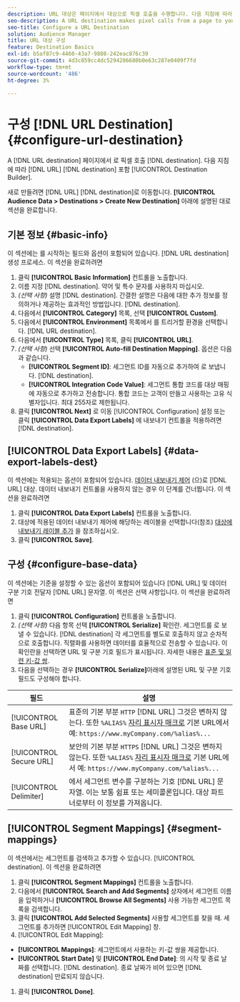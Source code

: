 ```yaml
---
description: URL 대상은 페이지에서 대상으로 픽셀 호출을 수행합니다. 다음 지침에 따라 대상 빌더로 URL 대상을 만듭니다.
seo-description: A URL destination makes pixel calls from a page to your destination. Follow these instructions to create a URL destination with Destination Builder.
seo-title: Configure a URL Destination
solution: Audience Manager
title: URL 대상 구성
feature: Destination Basics
exl-id: b5af87c9-4460-43a7-9808-242eac876c39
source-git-commit: 4d3c859cc4dc5294286680b0e63c287e0409f7fd
workflow-type: tm+mt
source-wordcount: '486'
ht-degree: 3%

---
```


# 구성 [!DNL URL Destination] {#configure-url-destination}

A [!DNL URL destination] 페이지에서 로 픽셀 호출 [!DNL destination]. 다음 지침에 따라 [!DNL URL] [!DNL destination] 포함 [!UICONTROL Destination Builder].

<!-- create-url-destination.xml -->

새로 만들려면 [!DNL URL] [!DNL destination]로 이동합니다. **[!UICONTROL Audience Data > Destinations > Create New Destination]** 아래에 설명된 대로 섹션을 완료합니다.

## 기본 정보 {#basic-info}

이 섹션에는 를 시작하는 필드와 옵션이 포함되어 있습니다. [!DNL URL destination] 생성 프로세스. 이 섹션을 완료하려면

1. 클릭 **[!UICONTROL Basic Information]** 컨트롤을 노출합니다.
2. 이름 지정 [!DNL destination]. 약어 및 특수 문자를 사용하지 마십시오.
3. *(선택 사항)* 설명 [!DNL destination]. 간결한 설명은 다음에 대한 추가 정보를 정의하거나 제공하는 효과적인 방법입니다. [!DNL destination].
4. 다음에서 **[!UICONTROL Category]** 목록, 선택 **[!UICONTROL Custom]**.
5. 다음에서 **[!UICONTROL Environment]** 목록에서 를 트리거할 환경을 선택합니다. [!DNL URL destination].
6. 다음에서 **[!UICONTROL Type]** 목록, 클릭 **[!UICONTROL URL]**.
7. *(선택 사항)* 선택 **[!UICONTROL Auto-fill Destination Mapping]**. 옵션은 다음과 같습니다.
   * **[!UICONTROL Segment ID]**: 세그먼트 ID를 자동으로 추가하여 로 보냅니다. [!DNL destination].
   * **[!UICONTROL Integration Code Value]**: 세그먼트 통합 코드를 대상 매핑에 자동으로 추가하고 전송합니다. 통합 코드는 고객이 만들고 사용하는 고유 식별자입니다. 최대 255자로 제한됩니다.
8. 클릭 **[!UICONTROL Next]** 로 이동 [!UICONTROL Configuration] 설정 또는 클릭 **[!UICONTROL Data Export Labels]** 에 내보내기 컨트롤을 적용하려면 [!DNL destination].

## [!UICONTROL Data Export Labels] {#data-export-labels-dest}

이 섹션에는 적용되는 옵션이 포함되어 있습니다. [데이터 내보내기 제어](../../features/data-export-controls.md) (으)로 [!DNL URL] 대상. 데이터 내보내기 컨트롤을 사용하지 않는 경우 이 단계를 건너뜁니다. 이 섹션을 완료하려면

1. 클릭 **[!UICONTROL Data Export Labels]** 컨트롤을 노출합니다.
2. 대상에 적용된 데이터 내보내기 제어에 해당하는 레이블을 선택합니다(참조) [대상에 내보내기 레이블 추가](/help/using/features/destinations/add-data-export-labels.md) 을 참조하십시오.
3. 클릭 **[!UICONTROL Save]**.

## 구성 {#configure-base-data}

이 섹션에는 기준을 설정할 수 있는 옵션이 포함되어 있습니다 [!DNL URL] 및 데이터 구분 기호 전달자 [!DNL URL] 문자열. 이 섹션은 선택 사항입니다. 이 섹션을 완료하려면

1. 클릭 **[!UICONTROL Configuration]** 컨트롤을 노출합니다.
1. *(선택 사항)* 다음 항목 선택 **[!UICONTROL Serialize]** 확인란.
세그먼트를 로 보낼 수 있습니다. [!DNL destination] 각 세그먼트를 별도로 호출하지 않고 순차적으로 호출합니다. 직렬화를 사용하면 데이터를 효율적으로 전송할 수 있습니다. 이 확인란을 선택하면 URL 및 구분 기호 필드가 표시됩니다. 자세한 내용은 [표준 및 일련 키-값 쌍](../../features/destinations/key-value-pairs.md).
1. 다음을 선택하는 경우 **[!UICONTROL Serialize]**&#x200B;아래에 설명된 URL 및 구분 기호 필드도 구성해야 합니다.

| 필드 | 설명 |
|--- |--- |
| [!UICONTROL Base URL] | 표준의 기본 부분 `HTTP` [!DNL URL] 그것은 변하지 않는다. 또한 `%ALIAS%`  [자리 표시자 매크로](../../features/destinations/destination-macros.md#destination-macros-defined) 기본 URL에서 예: `https://www.myCompany.com/%alias%...` |
| [!UICONTROL Secure URL] | 보안의 기본 부분 `HTTPS` [!DNL URL] 그것은 변하지 않는다. 또한 `%ALIAS%`   [자리 표시자 매크로](../../features/destinations/destination-macros.md#destination-macros-defined) 기본 URL에서 예: `https://www.myCompany.com/%alias%...` |
| [!UICONTROL Delimiter] | 에서 세그먼트 변수를 구분하는 기호 [!DNL URL] 문자열. 이는 보통 쉼표 또는 세미콜론입니다. 대상 파트너로부터 이 정보를 가져옵니다. |

## [!UICONTROL Segment Mappings] {#segment-mappings}

이 섹션에서는 세그먼트를 검색하고 추가할 수 있습니다. [!UICONTROL destination]. 이 섹션을 완료하려면

1. 클릭 **[!UICONTROL Segment Mappings]** 컨트롤을 노출합니다.
1. 다음에서 **[!UICONTROL Search and Add Segments]** 상자에서 세그먼트 이름을 입력하거나 **[!UICONTROL Browse All Segments]** 사용 가능한 세그먼트 목록을 검색합니다.
1. 클릭 **[!UICONTROL Add Selected Segments]** 사용할 세그먼트를 찾을 때. 세그먼트를 추가하면 [!UICONTROL Edit Mapping] 창.
1.  [!UICONTROL Edit Mapping]:
   * **[!UICONTROL Mappings]**: 세그먼트에서 사용하는 키-값 쌍을 제공합니다.
   * **[!UICONTROL Start Date]** 및 **[!UICONTROL End Date]**: 의 시작 및 종료 날짜를 선택합니다. [!DNL destination]. 종료 날짜가 비어 있으면 [!DNL destination] 만료되지 않습니다.
1. 클릭 **[!UICONTROL Done]**.
